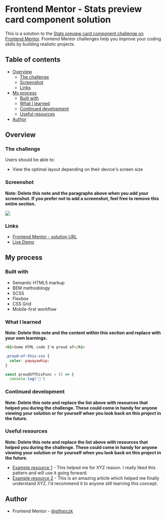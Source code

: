 # Frontend Mentor - Stats preview card component solution

This is a solution to the [Stats preview card component challenge on Frontend Mentor](https://www.frontendmentor.io/challenges/stats-preview-card-component-8JqbgoU62). Frontend Mentor challenges help you improve your coding skills by building realistic projects. 
## Table of contents

- [Overview](#overview)
  - [The challenge](#the-challenge)
  - [Screenshot](#screenshot)
  - [Links](#links)
- [My process](#my-process)
  - [Built with](#built-with)
  - [What I learned](#what-i-learned)
  - [Continued development](#continued-development)
  - [Useful resources](#useful-resources)
- [Author](#author)
<!-- - [Acknowledgments](#acknowledgments) -->


## Overview

### The challenge

Users should be able to:

- View the optimal layout depending on their device's screen size

### Screenshot
**Note: Delete this note and the paragraphs above when you add your screenshot. If you prefer not to add a screenshot, feel free to remove this entire section.**

![](./screenshot.jpg)

<!-- You can choose either a full-height screenshot or a cropped one based on how long the page is. If it's very long, it might be best to crop it. -->


### Links

- [Frontend Mentor - solution URL](https://your-solution-url.com)
- [Live Demo](https://your-live-site-url.com)

## My process

### Built with

- Semantic HTML5 markup
- BEM methodology
- SCSS
- Flexbox
- CSS Grid
- Mobile-first workflow

### What I learned

**Note: Delete this note and the content within this section and replace with your own learnings.**
<!-- Use this section to recap over some of your major learnings while working through this project. Writing these out and providing code samples of areas you want to highlight is a great way to reinforce your own knowledge. -->

```html
<h1>Some HTML code I'm proud of</h1>
```

```scss
.proud-of-this-css {
  color: papayawhip;
}
```
```js
const proudOfThisFunc = () => {
  console.log('🎉')
```


### Continued development
**Note: Delete this note and replace the list above with resources that helped you during the challenge. These could come in handy for anyone viewing your solution or for yourself when you look back on this project in the future.**
<!-- Use this section to outline areas that you want to continue focusing on in future projects. These could be concepts you're still not completely comfortable with or techniques you found useful that you want to refine and perfect. -->


### Useful resources
**Note: Delete this note and replace the list above with resources that helped you during the challenge. These could come in handy for anyone viewing your solution or for yourself when you look back on this project in the future.**
- [Example resource 1](https://www.example.com) - This helped me for XYZ reason. I really liked this pattern and will use it going forward.
- [Example resource 2](https://www.example.com) - This is an amazing article which helped me finally understand XYZ. I'd recommend it to anyone still learning this concept.
## Author

- Frontend Mentor - [@stfnpczk](https://www.frontendmentor.io/profile/stfnpczk)

<!-- - Website - [Add your name here](https://www.your-site.com) -->
<!-- - Twitter - [@yourusername](https://www.twitter.com/yourusername) -->


<!-- ## Acknowledgments
**ADD TEXT**
This is where you can give a hat tip to anyone who helped you out on this project. Perhaps you worked in a team or got some inspiration from someone else's solution. This is the perfect place to give them some credit. -->